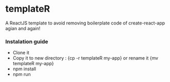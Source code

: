 # templateR

A ReactJS template to avoid removing boilerplate code of create-react-app agian and again!

### Instalation guide

-   Clone it
-   Copy it to new directory : {cp -r templateR my-app} 
or rename it {mv templateR my-app}
-   npm install
-   npm run

